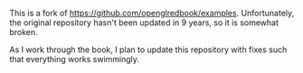 This is a fork of https://github.com/openglredbook/examples. Unfortunately, the original repository hasn't been updated in 9 years, so it is somewhat broken. 

As I work through the book, I plan to update this repository with fixes such that everything works swimmingly. 
